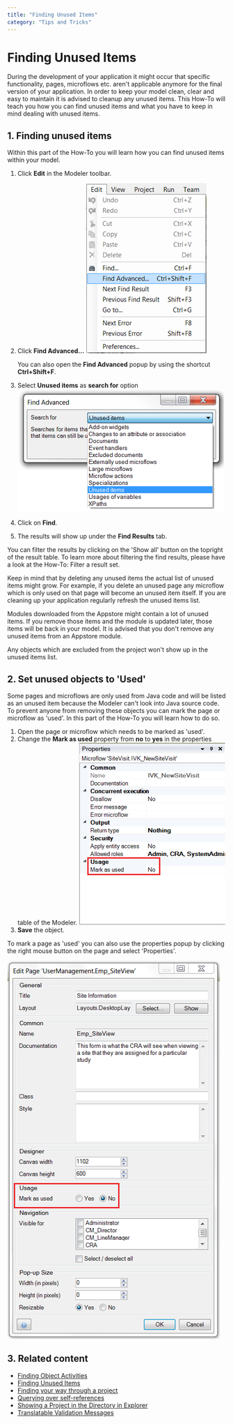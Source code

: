 ```yaml
---
title: "Finding Unused Items"
category: "Tips and Tricks"
---
```

# Finding Unused Items

During the development of your application it might occur that specific functionality, pages, microflows etc. aren't applicable anymore for the final version of your application. In order to keep your model clean, clear and easy to maintain it is advised to cleanup any unused items. This How-To will teach you how you can find unused items and what you have to keep in mind dealing with unused items.

## 1\. Finding unused items

Within this part of the How-To you will learn how you can find unused items within your model.

1.  Click **Edit** in the Modeler toolbar.
2. Click **Find Advanced...**
    ![](attachments/18448720/18581611.png)

    You can also open the **Find Advanced** popup by using the shortcut **Ctrl+Shift+F**.

3. Select **Unused items** as **search for** option
    ![](attachments/18448720/18581609.png)
4.  Click on **Find**.
5.  The results will show up under the **Find Results** tab.

You can filter the results by clicking on the 'Show all' button on the topright of the result table. To learn more about filtering the find results, please have a look at the How-To: Filter a result set.

Keep in mind that by deleting any unused items the actual list of unused items might grow. For example, if you delete an unused page any microflow which is only used on that page will become an unused item itself. If you are cleaning up your application regularly refresh the unused items list.

Modules downloaded from the Appstore might contain a lot of unused items. If you remove those items and the module is updated later, those items will be back in your model. It is advised that you don't remove any unused items from an Appstore module.

Any objects which are excluded from the project won't show up in the unused items list.

## 2\. Set unused objects to 'Used' 

Some pages and microflows are only used from Java code and will be listed as an unused item because the Modeler can't look into Java source code. To prevent anyone from removing these objects you can mark the page or microflow as 'used'. In this part of the How-To you will learn how to do so.

1.  Open the page or microflow which needs to be marked as 'used'.
2.  Change the **Mark as used** property from **no** to **yes** in the properties table of the Modeler.
    ![](attachments/18448720/18581608.png)
3.  **Save** the object.

To mark a page as 'used' you can also use the properties popup by clicking the right mouse button on the page and select 'Properties'.

![](attachments/18448720/18581607.png)

## 3\. Related content

*   [Finding Object Activities](/tips/Finding+Object+Activities)
*   [Finding Unused Items](/tips/Finding+Unused+Items)
*   [Finding your way through a project](/tips/Finding+your+way+through+a+project)
*   [Querying over self-references](/tips/Querying+over+self-references)
*   [Showing a Project in the Directory in Explorer](/tips/Showing+a+Project+in+the+Directory+in+Explorer)
*   [Translatable Validation Messages](/tips/Translatable+Validation+Messages)
